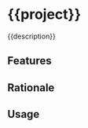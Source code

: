 # {{project}}

<!-- badges -->
<!-- /badges -->

{{description}}

## Features

<!-- installation -->
<!-- /installation -->

## Rationale

## Usage

<!-- opencollective -->
<!-- /opencollective -->

<!-- contributing -->
<!-- /contributing -->

<!-- license -->
<!-- /license -->
